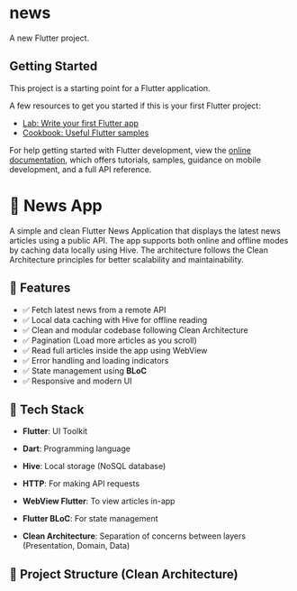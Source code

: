 # news

A new Flutter project.

## Getting Started

This project is a starting point for a Flutter application.

A few resources to get you started if this is your first Flutter project:

- [Lab: Write your first Flutter app](https://docs.flutter.dev/get-started/codelab)
- [Cookbook: Useful Flutter samples](https://docs.flutter.dev/cookbook)

For help getting started with Flutter development, view the
[online documentation](https://docs.flutter.dev/), which offers tutorials,
samples, guidance on mobile development, and a full API reference.
# 📰 News App

A simple and clean Flutter News Application that displays the latest news articles using a public API. The app supports both online and offline modes by caching data locally using Hive. The architecture follows the Clean Architecture principles for better scalability and maintainability.

## 📱 Features

- ✅ Fetch latest news from a remote API
- ✅ Local data caching with Hive for offline reading
- ✅ Clean and modular codebase following Clean Architecture
- ✅ Pagination (Load more articles as you scroll)
- ✅ Read full articles inside the app using WebView
- ✅ Error handling and loading indicators
- ✅ State management using **BLoC**
- ✅ Responsive and modern UI

## 🧱 Tech Stack

- **Flutter**: UI Toolkit
- **Dart**: Programming language
- **Hive**: Local storage (NoSQL database)
- **HTTP**: For making API requests
- **WebView Flutter**: To view articles in-app
- **Flutter BLoC**: For state management

- **Clean Architecture**: Separation of concerns between layers (Presentation, Domain, Data)

## 🧩 Project Structure (Clean Architecture)

